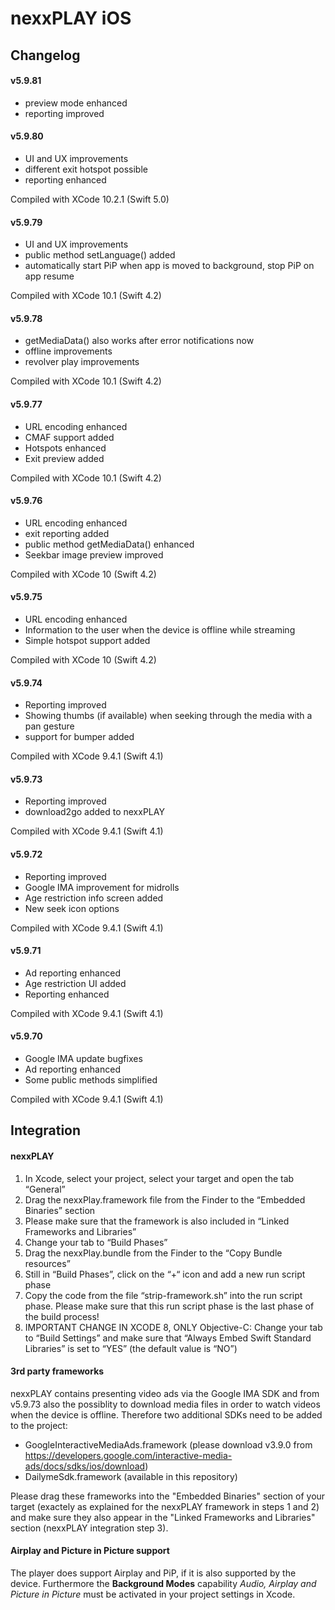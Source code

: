 # nexxPLAY iOS 

## Changelog

#### v5.9.81
- preview mode enhanced
- reporting improved

#### v5.9.80
- UI and UX improvements
- different exit hotspot possible
- reporting enhanced

Compiled with XCode 10.2.1 (Swift 5.0)

#### v5.9.79
- UI and UX improvements
- public method setLanguage() added
- automatically start PiP when app is moved to background, stop PiP on app resume

Compiled with XCode 10.1 (Swift 4.2)

#### v5.9.78
- getMediaData() also works after error notifications now
- offline improvements
- revolver play improvements

Compiled with XCode 10.1 (Swift 4.2)

#### v5.9.77
- URL encoding enhanced
- CMAF support added
- Hotspots enhanced
- Exit preview added

Compiled with XCode 10.1 (Swift 4.2)

#### v5.9.76
- URL encoding enhanced
- exit reporting added
- public method getMediaData() enhanced
- Seekbar image preview improved

Compiled with XCode 10 (Swift 4.2)

#### v5.9.75
- URL encoding enhanced
- Information to the user when the device is offline while streaming
- Simple hotspot support added

Compiled with XCode 10 (Swift 4.2)

#### v5.9.74
- Reporting improved
- Showing thumbs (if available) when seeking through the media with a pan gesture
- support for bumper added

Compiled with XCode 9.4.1 (Swift 4.1)

#### v5.9.73
- Reporting improved
- download2go added to nexxPLAY

Compiled with XCode 9.4.1 (Swift 4.1)

#### v5.9.72
- Reporting improved
- Google IMA improvement for midrolls
- Age restriction info screen added
- New seek icon options

Compiled with XCode 9.4.1 (Swift 4.1)

#### v5.9.71
- Ad reporting enhanced
- Age restriction UI added
- Reporting enhanced

Compiled with XCode 9.4.1 (Swift 4.1)


#### v5.9.70
- Google IMA update bugfixes
- Ad reporting enhanced
- Some public methods simplified

Compiled with XCode 9.4.1 (Swift 4.1)

## Integration

#### nexxPLAY

1. In Xcode, select your project, select your target and open the tab “General”
2. Drag the nexxPlay.framework file from the Finder to the “Embedded Binaries” section
3. Please make sure that the framework is also included in “Linked Frameworks and Libraries”
4. Change your tab to “Build Phases”
5. Drag the nexxPlay.bundle from the Finder to the “Copy Bundle resources”
6. Still in “Build Phases”, click on the “+“ icon and add a new run script phase
7. Copy the code from the file “strip-framework.sh” into the run script phase. Please make sure that this run script phase is the last phase of the build process!
8. IMPORTANT CHANGE IN XCODE 8, ONLY Objective-C: Change your tab to “Build Settings” and make sure that “Always Embed Swift Standard Libraries” is set to “YES” (the default value is “NO”)

#### 3rd party frameworks

nexxPLAY contains presenting video ads via the Google IMA SDK and from v5.9.73 also the possiblity to download media files in order to watch videos when the device is offline. Therefore two additional SDKs need to be added to the project:

- GoogleInteractiveMediaAds.framework (please download v3.9.0 from https://developers.google.com/interactive-media-ads/docs/sdks/ios/download)
- DailymeSdk.framework (available in this repository)

Please drag these frameworks into the "Embedded Binaries" section of your target (exactely as explained for the nexxPLAY framework in steps 1 and 2) and make sure they also appear in the "Linked Frameworks and Libraries" section (nexxPLAY integration step 3).


#### Airplay and Picture in Picture support

The player does support Airplay and PiP, if it is also supported by the device. Furthermore the __Background Modes__ capability _Audio, Airplay and Picture in Picture_ must be activated in your project settings in Xcode.











